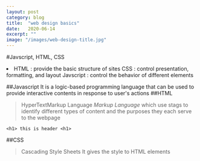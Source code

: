 ```yaml
---
layout: post
category: blog
title:  "web design basics"
date:   2020-06-14
excerpt: ""
image: "/images/web-design-title.jpg"
---
```


#Javscript, HTML, CSS
<li>
HTML : provide the basic structure of sites
CSS : control presentation, formatting, and layout
Javscript : control the behavior of different elements
</li>

##Javascript
It is a logic-based programming language that can be used to 
provide interactive contents in response to user's actions
##HTML
> HyperTextMarkup Language
<i>Markup Language</i> which use stags to identify different types of content and the purposes they each serve to the webpage
```
<h1> this is header <h1>
```
##CSS
> Cascading Style Sheets
It gives the style to HTML elements